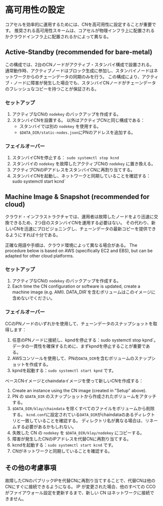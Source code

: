 # 高可用性の設定

コアセルを効率的に運用するためには、CNを高可用性に設定することが重要です。 推奨される高可用性スキームは、コアセルが物理インフラ上に配置されるかクラウドインフラ上に配置されるかによって異なる。

## Active-Standby (recommended for bare-metal) <a id="active-standby-recommended-for-bare-metal"></a>

この構成では、2台のCNノードがアクティブ・スタンバイ構成で設置される。 通常動作時、アクティブノードはブロック生成に参加し、スタンバイノードはネットワークからのチェーンデータの同期のみを行う。 この構成により、アクティブ・ノードに障害が発生した場合でも、スタンバイCNノードがチェーンデータのフレッシュなコピーを持つことが保証される。

### セットアップ<a id="setup"></a>

1. アクティブなCNの `nodekey` のバックアップを作成する。
2. スタンバイCNを設置する。 以外はアクティブCNと同じ構成である：
   - スタンバイでは別の `nodekey` を使用する。
   - `$DATA_DIR/static-nodes.json`にPNのアドレスを追加する。

### フェイルオーバー<a id="failover"></a>

1. スタンバイCNを停止する： `sudo systemctl stop kcnd`
2. スタンバイの `nodekey` を故障したアクティブCNの `nodekey` に置き換える。
3. アクティブCNのIPアドレスをスタンバイCNに再割り当てする。
4. スタンバイCNを起動し、ネットワークと同期していることを確認する：sudo systemctl start kcnd\`

## Machine Image & Snapshot (recommended for cloud) <a id="machine-image-snapshot-recommended-for-cloud"></a>

クラウド・インフラストラクチャでは、運用者は故障したノードをより迅速に交換できるため、2つ目のスタンバイCNを運用する必要はない。 その代わり、新しいCNを迅速にプロビジョニングし、チェーンデータの最新コピーを提供できるようにすれば十分である。

正確な用語や手順は、クラウド環境によって異なる場合がある。 The procedure below is based on AWS (specifically EC2 and EBS), but can be adapted for other cloud platforms.

### セットアップ<a id="setup"></a>

1. アクティブなCNの `nodekey` のバックアップを作成する。
2. Each time the CN configuration or software is updated, create a machine image (e.g. AMI). DATA_DIR\`を含むボリュームはこのイメージに含めないでください。

### フェイルオーバー<a id="failover"></a>

CCのPNノードのいずれかを使用して、チェーンデータのスナップショットを取得します：

1. 任意のPNノードに接続し、kpndを停止する：sudo systemctl stop kpnd\`。 データの一貫性を確保するために、まずkpndを停止することが重要である。
2. AWSコンソールを使用して、PNの`DATA_DIR`を含むボリュームのスナップショットを作成する。
3. kpndを起動する：`sudo systemctl start kpnd` です。

ベースCNイメージとchaindataイメージを使って新しいCNを作成する：

1. Create an instance using the CN image (created in "Setup" above).
2. PN の `$DATA_DIR` のスナップショットから作成されたボリュームをアタッチする。
3. `$DATA_DIR/klay/chaindata` を除くすべてのファイルをボリュームから削除する。 `kcnd.conf`に設定されている`DATA_DIR`がchaindataのあるディレクトリと一致していることを確認する。 ディレクトリ名が異なる場合は、リネームする必要があるかもしれない。
4. 失敗した CN の `nodekey` を `$DATA_DIR/klay/nodekey` にコピーする。
5. 障害が発生したCNのIPアドレスを代替CNに再割り当てする。
6. kcndを起動する：`sudo systemctl start kcnd` です。
7. CNがネットワークと同期していることを確認する。

## その他の考慮事項<a id="additional-considerations"></a>

故障したCNのパブリックIPを代替CNに再割り当てすることで、代替CNは他のCNにすぐに接続できるようになる。 IP が変更された場合、他のすべての CCO がファイアウォール設定を更新するまで、新しい CN はネットワークに接続できません。

